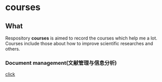 # courses
## What
Respository **courses** is aimed to record the courses which help me a lot.  
Courses include those about how to improve scientific researches and others.

### Document management(文献管理与信息分析)
[click](/document-management.md)
